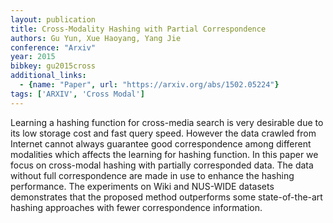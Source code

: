 ```yaml
---
layout: publication
title: Cross-Modality Hashing with Partial Correspondence
authors: Gu Yun, Xue Haoyang, Yang Jie
conference: "Arxiv"
year: 2015
bibkey: gu2015cross
additional_links:
  - {name: "Paper", url: "https://arxiv.org/abs/1502.05224"}
tags: ['ARXIV', 'Cross Modal']
---
```

Learning a hashing function for cross-media search is very desirable due to its low storage cost and fast query speed. However the data crawled from Internet cannot always guarantee good correspondence among different modalities which affects the learning for hashing function. In this paper we focus on cross-modal hashing with partially corresponded data. The data without full correspondence are made in use to enhance the hashing performance. The experiments on Wiki and NUS-WIDE datasets demonstrates that the proposed method outperforms some state-of-the-art hashing approaches with fewer correspondence information.
